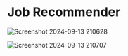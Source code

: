 # Job Recommender


![Screenshot 2024-09-13 210628](https://github.com/user-attachments/assets/ecf15a3f-c630-4a97-b068-dc3beabac20e)


![Screenshot 2024-09-13 210707](https://github.com/user-attachments/assets/0e8cb78e-91a0-440f-bbab-178b05d3d456)
